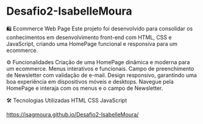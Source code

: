 # Desafio2-IsabelleMoura
🛍️ Ecommerce Web Page
Este projeto foi desenvolvido para consolidar os conhecimentos em desenvolvimento front-end com HTML, CSS e JavaScript, criando uma HomePage funcional e responsiva para um ecommerce.

⚙️ Funcionalidades
Criação de uma HomePage dinâmica e moderna para um ecommerce.
Menus interativos e funcionais.
Campo de preenchimento de Newsletter com validação de e-mail.
Design responsivo, garantindo uma boa experiência em dispositivos móveis e desktops.
Navegue pela HomePage e interaja com os menus e o campo de Newsletter.

🛠 Tecnologias Utilizadas
HTML
CSS
JavaScript

https://isagmoura.github.io/Desafio2-IsabelleMoura/
